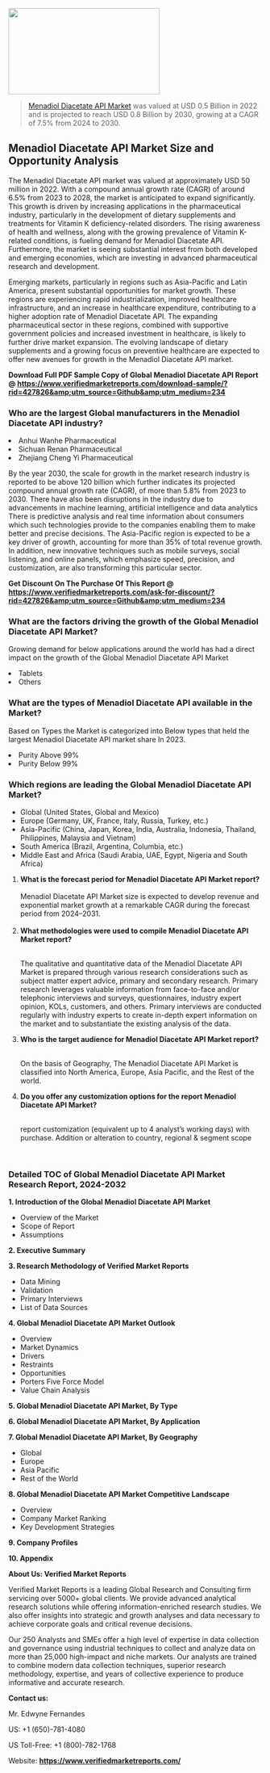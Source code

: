 
<img src="https://ffe5etoiles.com/wp-content/uploads/2024/12/MST1-300x171.png" alt="" width="300" height="171" class="alignnone size-medium wp-image-20088" /><blockquote><p><p><a href="https://www.verifiedmarketreports.com/download-sample/?rid=427826&utm_source=Github&utm_medium=234" target="_blank">Menadiol Diacetate API Market</a> was valued at USD 0.5 Billion in 2022 and is projected to reach USD 0.8 Billion by 2030, growing at a CAGR of 7.5% from 2024 to 2030.</p></blockquote><p><h2>Menadiol Diacetate API Market Size and Opportunity Analysis</h2><p>The Menadiol Diacetate API market was valued at approximately USD 50 million in 2022. With a compound annual growth rate (CAGR) of around 6.5% from 2023 to 2028, the market is anticipated to expand significantly. This growth is driven by increasing applications in the pharmaceutical industry, particularly in the development of dietary supplements and treatments for Vitamin K deficiency-related disorders. The rising awareness of health and wellness, along with the growing prevalence of Vitamin K-related conditions, is fueling demand for Menadiol Diacetate API. Furthermore, the market is seeing substantial interest from both developed and emerging economies, which are investing in advanced pharmaceutical research and development.</p><p>Emerging markets, particularly in regions such as Asia-Pacific and Latin America, present substantial opportunities for market growth. These regions are experiencing rapid industrialization, improved healthcare infrastructure, and an increase in healthcare expenditure, contributing to a higher adoption rate of Menadiol Diacetate API. The expanding pharmaceutical sector in these regions, combined with supportive government policies and increased investment in healthcare, is likely to further drive market expansion. The evolving landscape of dietary supplements and a growing focus on preventive healthcare are expected to offer new avenues for growth in the Menadiol Diacetate API market.</p></p><p class=""><strong>Download Full PDF Sample Copy of Global Menadiol Diacetate API Report @ <a href="https://www.verifiedmarketreports.com/download-sample/?rid=427826&amp;utm_source=Github&amp;utm_medium=234" target="_blank">https://www.verifiedmarketreports.com/download-sample/?rid=427826&amp;utm_source=Github&amp;utm_medium=234</a></strong></p><h3 id="" class="">Who are the largest Global manufacturers in the Menadiol Diacetate API industry?</h3><p><li>Anhui Wanhe Pharmaceutical</li><li> Sichuan Renan Pharmaceutical</li><li> Zhejiang Cheng Yi Pharmaceutical</li></p><div class=""><div class="" dir="" data-message-author-role="" data-message-id="" data-message-model-slug=""><div class=""><div class=""><div class=""><div class="" dir="" data-message-author-role="" data-message-id="" data-message-model-slug=""><div class=""><div class=""><p>By the year 2030, the scale for growth in the market research industry is reported to be above 120 billion which further indicates its projected compound annual growth rate (CAGR), of more than 5.8% from 2023 to 2030. There have also been disruptions in the industry due to advancements in machine learning, artificial intelligence and data analytics There is predictive analysis and real time information about consumers which such technologies provide to the companies enabling them to make better and precise decisions. The Asia-Pacific region is expected to be a key driver of growth, accounting for more than 35% of total revenue growth. In addition, new innovative techniques such as mobile surveys, social listening, and online panels, which emphasize speed, precision, and customization, are also transforming this particular sector.</p><p><strong>Get Discount On The Purchase Of This Report @&nbsp; <a href="https://www.verifiedmarketreports.com/ask-for-discount/?rid=427826&amp;utm_source=Github&amp;utm_medium=234" target="_blank">https://www.verifiedmarketreports.com/ask-for-discount/?rid=427826&amp;utm_source=Github&amp;utm_medium=234</a></strong></p></div></div></div></div></div></div></div></div><h3 id="" class="">What are the factors driving the growth of the Global Menadiol Diacetate API Market?</h3><p id="" class="">Growing demand for below applications around the world has had a direct impact on the growth of the Global Menadiol Diacetate API Market</p><p id="" class=""><li>Tablets</li><li> Others</li></p><h3 id="" class="">What are the types of Menadiol Diacetate API available in the Market?</h3><p id="" class="">Based on Types the Market is categorized into Below types that held the largest Menadiol Diacetate API market share In 2023.</p><p id="" class=""><li>Purity Above 99%</li><li> Purity Below 99%</li></p><h3 id="" class="">Which regions are leading the Global Menadiol Diacetate API Market?</h3><ul><li>Global (United States, Global and Mexico)</li><li>Europe (Germany, UK, France, Italy, Russia, Turkey, etc.)</li><li>Asia-Pacific (China, Japan, Korea, India, Australia, Indonesia, Thailand, Philippines, Malaysia and Vietnam)</li><li>South America (Brazil, Argentina, Columbia, etc.)</li><li>Middle East and Africa (Saudi Arabia, UAE, Egypt, Nigeria and South Africa)</li></ul><p><ol><li><strong>What is the forecast period for Menadiol Diacetate API Market report?<br /></strong><br /><span data-sheets-root="1" data-sheets-value="{&quot;1&quot;:2,&quot;2&quot;:&quot;XXXX size is expected to develop revenue and exponential market growth at a remarkable CAGR during the forecast period from 2024&ndash;2030.&quot;}" data-sheets-userformat="{&quot;2&quot;:12674,&quot;4&quot;:{&quot;1&quot;:2,&quot;2&quot;:16776960},&quot;10&quot;:2,&quot;11&quot;:0,&quot;15&quot;:&quot;Arial&quot;,&quot;16&quot;:12}">Menadiol Diacetate API Market size is expected to develop revenue and exponential market growth at a remarkable CAGR during the forecast period from 2024&ndash;2031.</span><br /><br /></li><li><strong>What methodologies were used to compile Menadiol Diacetate API Market report?<br /><br /></strong><p>The qualitative and quantitative data of the&nbsp;Menadiol Diacetate API Market is prepared through various research considerations such as subject matter expert advice, primary and secondary research. Primary research leverages valuable information from face-to-face and/or telephonic interviews and surveys, questionnaires, industry expert opinion, KOLs, customers, and others. Primary interviews are conducted regularly with industry experts to create in-depth expert information on the market and to substantiate the existing analysis of the data.&nbsp;</p></li><li><strong>Who is the target audience for Menadiol Diacetate API Market report?<br /><br /></strong><p>On the basis of Geography, The&nbsp;Menadiol Diacetate API Market is classified into North America, Europe, Asia Pacific, and the Rest of the world.</p></li><li><strong>Do you offer any customization options for the report Menadiol Diacetate API Market?<br /><br /></strong><p>report customization (equivalent up to 4 analyst&rsquo;s working days) with purchase. Addition or alteration to country, regional &amp; segment scope</p><p>&nbsp;</p></li></ol></p><h3 id="" class="">Detailed TOC of Global Menadiol Diacetate API Market Research Report, 2024-2032</h3><p id="" class=""><strong>1. Introduction of the Global Menadiol Diacetate API Market</strong></p><ul><li>Overview of the Market</li><li>Scope of Report</li><li>Assumptions</li></ul><p id="" class=""><strong>2. Executive Summary</strong></p><p id="" class=""><strong>3. Research Methodology of&nbsp;Verified Market Reports</strong></p><ul><li>Data Mining</li><li>Validation</li><li>Primary Interviews</li><li>List of Data Sources</li></ul><p id="" class=""><strong>4. Global Menadiol Diacetate API Market Outlook</strong></p><ul><li>Overview</li><li>Market Dynamics</li><li>Drivers</li><li>Restraints</li><li>Opportunities</li><li>Porters Five Force Model</li><li>Value Chain Analysis</li></ul><p id="" class=""><strong>5. Global Menadiol Diacetate API Market, By&nbsp;Type</strong></p><p id="" class=""><strong>6. Global Menadiol Diacetate API Market, By Application</strong></p><p id="" class=""><strong>7. Global Menadiol Diacetate API Market, By Geography</strong></p><ul><li>Global</li><li>Europe</li><li>Asia Pacific</li><li>Rest of the World</li></ul><p id="" class=""><strong>8. Global Menadiol Diacetate API Market Competitive Landscape</strong></p><ul><li>Overview</li><li>Company Market Ranking</li><li>Key Development Strategies</li></ul><p id="" class=""><strong>9. Company Profiles</strong></p><p id="" class=""><strong>10. Appendix</strong></p><p id="" class=""><strong>About Us: Verified Market Reports</strong></p><p id="" class="">Verified Market Reports is a leading Global Research and Consulting firm servicing over 5000+ global clients. We provide advanced analytical research solutions while offering information-enriched research studies. We also offer insights into strategic and growth analyses and data necessary to achieve corporate goals and critical revenue decisions.</p><p id="" class="">Our 250 Analysts and SMEs offer a high level of expertise in data collection and governance using industrial techniques to collect and analyze data on more than 25,000 high-impact and niche markets. Our analysts are trained to combine modern data collection techniques, superior research methodology, expertise, and years of collective experience to produce informative and accurate research.</p><p id="" class=""><strong>Contact us:</strong></p><p id="" class="">Mr. Edwyne Fernandes</p><p id="" class="">US: +1 (650)-781-4080</p><p id="" class="">US Toll-Free: +1 (800)-782-1768</p><p id="" class="">Website: <a target="" data-test-app-aware-link=""><strong>https://www.verifiedmarketreports.com/</strong></a></p>
